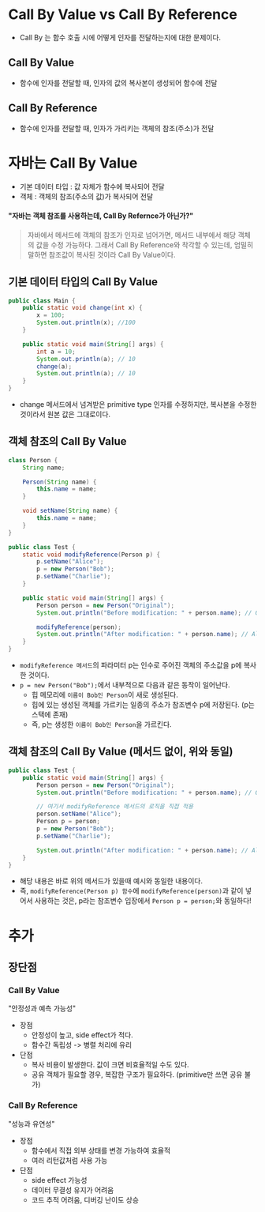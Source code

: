 # Call By Value vs Call By Reference

- Call By 는 함수 호출 시에 어떻게 인자를 전달하는지에 대한 문제이다.

## Call By Value

- 함수에 인자를 전달할 때, 인자의 값의 복사본이 생성되어 함수에 전달

## Call By Reference

- 함수에 인자를 전달할 때, 인자가 가리키는 객체의 참조(주소)가 전달

# 자바는 Call By Value

- 기본 데이터 타입 : 값 자체가 함수에 복사되어 전달
- 객체 : 객체의 참조(주소의 값)가 복사되어 전달

#### "자바는 객체 참조를 사용하는데, Call By Refernce가 아닌가?"

> 자바에서 메서드에 객체의 참조가 인자로 넘어가면, 메서드 내부에서 해당 객체의 값을 수정 가능하다. 그래서 Call By Reference와 착각할 수 있는데, 엄밀히 말하면 참조값이 복사된 것이라 Call By Value이다.

## 기본 데이터 타입의 Call By Value

```java
public class Main {
    public static void change(int x) {
        x = 100;
        System.out.println(x); //100
    }

    public static void main(String[] args) {
        int a = 10;
        System.out.println(a); // 10
        change(a);
        System.out.println(a); // 10
    }
}
```

- change 메서드에서 넘겨받은 primitive type 인자를 수정하지만, 복사본을 수정한 것이라서 원본 값은 그대로이다.

## 객체 참조의 Call By Value

```java
class Person {
    String name;

    Person(String name) {
        this.name = name;
    }

    void setName(String name) {
        this.name = name;
    }
}

public class Test {
    static void modifyReference(Person p) {
        p.setName("Alice");
        p = new Person("Bob");
        p.setName("Charlie");
    }

    public static void main(String[] args) {
        Person person = new Person("Original");
        System.out.println("Before modification: " + person.name); // Original

        modifyReference(person);
        System.out.println("After modification: " + person.name); // Alice
    }
}
```

- `modifyReference 메서드`의 파라미터 p는 인수로 주어진 객체의 주소값을 p에 복사한 것이다.
- `p = new Person("Bob");`에서 내부적으로 다음과 같은 동작이 일어난다.
  - 힙 메모리에 `이름이 Bob인 Person`이 새로 생성된다.
  - 힙에 있는 생성된 객체를 가르키는 일종의 주소가 참조변수 p에 저장된다. (p는 스택에 존재)
  - 즉, p는 생성한 `이름이 Bob인 Person`을 가르킨다.

## 객체 참조의 Call By Value \(메서드 없이, 위와 동일)

```java
public class Test {
    public static void main(String[] args) {
        Person person = new Person("Original");
        System.out.println("Before modification: " + person.name); // Original

        // 여기서 modifyReference 메서드의 로직을 직접 적용
        person.setName("Alice");
        Person p = person;
        p = new Person("Bob");
        p.setName("Charlie");

        System.out.println("After modification: " + person.name); // Alice
    }
}
```

- 해당 내용은 바로 위의 메서드가 있을때 예시와 동일한 내용이다.
- 즉, `modifyReference(Person p) 함수`에
  `modifyReference(person)`과 같이 넣어서 사용하는 것은, p라는 참조변수 입장에서 `Person p = person;`와 동일하다!

# 추가

## 장단점

### Call By Value

"안정성과 예측 가능성"

- 장점
  - 안정성이 높고, side effect가 적다.
  - 함수간 독립성 -> 병렬 처리에 유리
- 단점
  - 복사 비용이 발생한다. 값이 크면 비효율적일 수도 있다.
  - 공유 객체가 필요할 경우, 복잡한 구조가 필요하다. (primitive만 쓰면 공유 불가)

### Call By Reference

"성능과 유연성"

- 장점
  - 함수에서 직접 외부 상태를 변경 가능하여 효율적
  - 여러 리턴값처럼 사용 가능
- 단점
  - side effect 가능성
  - 데이터 무결성 유지가 어려움
  - 코드 추적 어려움, 디버깅 난이도 상승
